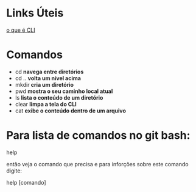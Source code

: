 # Links Úteis

[o que é CLI](https://rockcontent.com/br/blog/cli/)

# Comandos

 - cd **navega entre diretórios**
 - cd .. **volta um nível acima**
 - mkdir **cria um diretório**
 - pwd **mostra o seu caminho local atual**
 - ls **lista o conteúdo de um diretório**
 - clear **limpa a tela do CLI**
 - cat **exibe o conteúdo dentro de um arquivo**

# Para lista de comandos no git bash:

help

então veja o comando que precisa e para inforções sobre este comando digite:

help [comando]